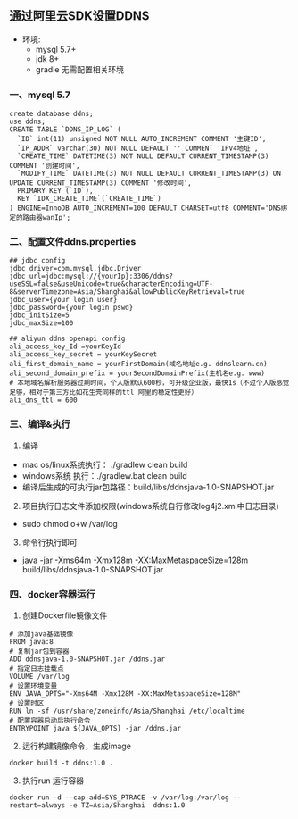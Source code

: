 ## 通过阿里云SDK设置DDNS
- 环境: 
    * mysql 5.7+
    * jdk 8+ 
    * gradle 无需配置相关环境

### 一、mysql 5.7 
````mysql
create database ddns;
use ddns;
CREATE TABLE `DDNS_IP_LOG` (
  `ID` int(11) unsigned NOT NULL AUTO_INCREMENT COMMENT '主键ID',
  `IP_ADDR` varchar(30) NOT NULL DEFAULT '' COMMENT 'IPV4地址',
  `CREATE_TIME` DATETIME(3) NOT NULL DEFAULT CURRENT_TIMESTAMP(3) COMMENT '创建时间',
  `MODIFY_TIME` DATETIME(3) NOT NULL DEFAULT CURRENT_TIMESTAMP(3) ON UPDATE CURRENT_TIMESTAMP(3) COMMENT '修改时间',
  PRIMARY KEY (`ID`),
  KEY `IDX_CREATE_TIME`(`CREATE_TIME`)
) ENGINE=InnoDB AUTO_INCREMENT=100 DEFAULT CHARSET=utf8 COMMENT='DNS绑定的路由器wanIp';
````

### 二、配置文件ddns.properties
````properties
## jdbc config
jdbc_driver=com.mysql.jdbc.Driver
jdbc_url=jdbc:mysql://{yourIp}:3306/ddns?useSSL=false&useUnicode=true&characterEncoding=UTF-8&serverTimezone=Asia/Shanghai&allowPublicKeyRetrieval=true
jdbc_user={your login user}
jdbc_password={your login pswd}
jdbc_initSize=5
jdbc_maxSize=100

## aliyun ddns openapi config
ali_access_key_Id =yourKeyId
ali_access_key_secret = yourKeySecret
ali_first_domain_name = yourFirstDomain(域名地址e.g. ddnslearn.cn)
ali_second_domain_prefix = yourSecondDomainPrefix(主机名e.g. www)
# 本地域名解析服务器过期时间，个人版默认600秒，可升级企业版，最快1s（不过个人版感觉足够，相对于第三方比如花生壳同样的ttl 阿里的稳定性更好）
ali_dns_ttl = 600

````

### 三、编译&执行
1. 编译 
- mac os/linux系统执行： ./gradlew clean build
- windows系统 执行：./gradlew.bat clean build
- 编译后生成的可执行jar包路径：build/libs/ddnsjava-1.0-SNAPSHOT.jar

2. 项目执行日志文件添加权限(windows系统自行修改log4j2.xml中日志目录)
- sudo chmod o+w /var/log

3. 命令行执行即可
- java -jar -Xms64m -Xmx128m -XX:MaxMetaspaceSize=128m build/libs/ddnsjava-1.0-SNAPSHOT.jar

### 四、docker容器运行
1. 创建Dockerfile镜像文件
````
# 添加java基础镜像
FROM java:8
# 复制jar包到容器
ADD ddnsjava-1.0-SNAPSHOT.jar /ddns.jar
# 指定日志挂载点
VOLUME /var/log
# 设置环境变量
ENV JAVA_OPTS="-Xms64M -Xmx128M -XX:MaxMetaspaceSize=128M"
# 设置时区
RUN ln -sf /usr/share/zoneinfo/Asia/Shanghai /etc/localtime
# 配置容器启动后执行命令
ENTRYPOINT java ${JAVA_OPTS} -jar /ddns.jar
````
2. 运行构建镜像命令，生成image
````shell script
docker build -t ddns:1.0 .
````
3. 执行run 运行容器
````shell script
docker run -d --cap-add=SYS_PTRACE -v /var/log:/var/log --restart=always -e TZ=Asia/Shanghai  ddns:1.0
````